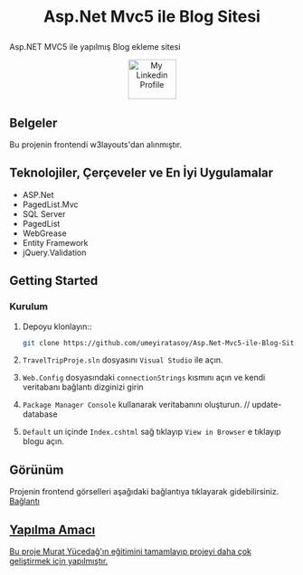 # <p align="center">Asp.Net Mvc5 ile Blog Sitesi</p>
Asp.NET MVC5 ile yapılmış Blog ekleme sitesi </div>

<div align="center">
   <a href = "https://www.linkedin.com/in/umeyir-atasoy/"><img  src = "https://play-lh.googleusercontent.com/kMofEFLjobZy_bCuaiDogzBcUT-dz3BBbOrIEjJ-hqOabjK8ieuevGe6wlTD15QzOqw" width = "85" height = "70" alt = "My Linkedin Profile"/></a>
</div>

## Belgeler

Bu projenin frontendi w3layouts'dan alınmıştır.


## Teknolojiler, Çerçeveler ve En İyi Uygulamalar

  * ASP.Net 
  * PagedList.Mvc
  * SQL Server
  * PagedList
  * WebGrease
  * Entity Framework 
  * jQuery.Validation
## Getting Started

### Kurulum

1. Depoyu klonlayın::

   ```sh
   git clone https://github.com/umeyiratasoy/Asp.Net-Mvc5-ile-Blog-Sitesi.git
   ```
2. `TravelTripProje.sln` dosyasını `Visual Studio` ile açın.
3. `Web.Config` dosyasındaki `connectionStrings` kısmını açın ve kendi veritabanı bağlantı dizginizi girin
4. `Package Manager Console` kullanarak veritabanını oluşturun. // update-database
5. `Default` un içinde `Index.cshtml` sağ tıklayıp `View in Browser` e tıklayıp blogu açın. 



## Görünüm
Projenin frontend görselleri aşağıdaki bağlantıya tıklayarak gidebilirsiniz.
<br>
<a href="https://goo.by/knncp" target="_blank"/> Bağlantı 



## Yapılma Amacı

Bu proje Murat Yücedağ'ın eğitimini tamamlayıp projeyi daha çok geliştirmek için yapılmıştır.
